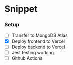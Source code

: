 # Snippet

### Setup

- [ ] Transfer to MongoDB Atlas
- [x] Deploy frontend to Vercel
- [ ] Deploy backend to Vercel
- [ ] Jest testing working
- [ ] Github Actions
